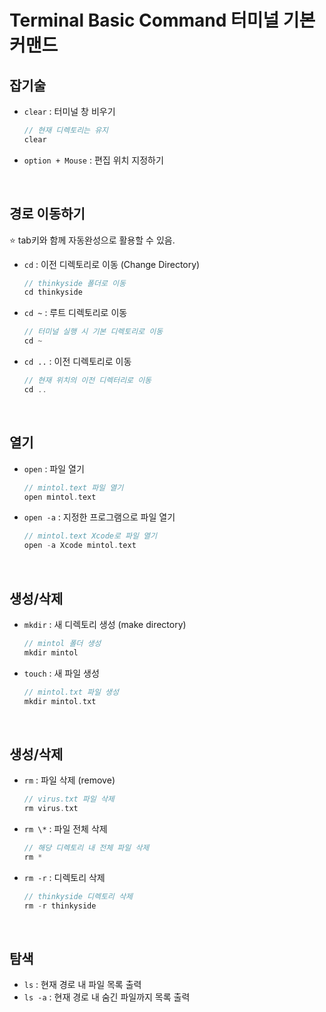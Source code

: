 # Terminal Basic Command 터미널 기본 커맨드

## 잡기술

- `clear` : 터미널 창 비우기
    ~~~swift
    // 현재 디렉토리는 유지
    clear
    ~~~

- `option + Mouse` : 편집 위치 지정하기

</br>

## 경로 이동하기
⭐️ tab키와 함께 자동완성으로 활용할 수 있음.

- `cd` : 이전 디렉토리로 이동 (Change Directory)
    ~~~swift
    // thinkyside 폴더로 이동
    cd thinkyside
    ~~~

- `cd ~` : 루트 디렉토리로 이동
    ~~~swift
    // 터미널 실행 시 기본 디렉토리로 이동
    cd ~
    ~~~

- `cd ..` : 이전 디렉토리로 이동
    ~~~swift
    // 현재 위치의 이전 디렉터리로 이동
    cd ..
    ~~~

</br>

## 열기

- `open` : 파일 열기
    ~~~swift
    // mintol.text 파일 열기
    open mintol.text
    ~~~

- `open -a` : 지정한 프로그램으로 파일 열기
    ~~~swift
    // mintol.text Xcode로 파일 열기
    open -a Xcode mintol.text
    ~~~


</br>

## 생성/삭제

- `mkdir` : 새 디렉토리 생성 (make directory)
    ~~~swift
    // mintol 폴더 생성
    mkdir mintol
    ~~~

- `touch` : 새 파일 생성
    ~~~swift
    // mintol.txt 파일 생성
    mkdir mintol.txt
    ~~~

</br>

## 생성/삭제

- `rm` : 파일 삭제 (remove)
    ~~~swift
    // virus.txt 파일 삭제
    rm virus.txt
    ~~~

- `rm \*` : 파일 전체 삭제
    ~~~swift
    // 해당 디렉토리 내 전체 파일 삭제
    rm *
    ~~~

- `rm -r` : 디렉토리 삭제
    ~~~swift
    // thinkyside 디렉토리 삭제
    rm -r thinkyside
    ~~~

<br>

## 탐색

- `ls` : 현재 경로 내 파일 목록 출력
- `ls -a` : 현재 경로 내 숨긴 파일까지  목록 출력